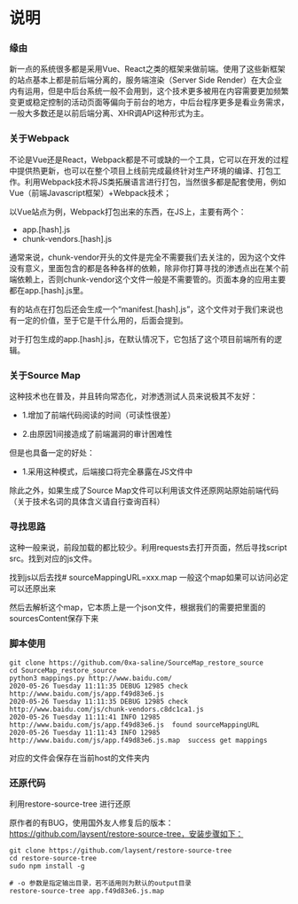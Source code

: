 # 说明

### 缘由

新一点的系统很多都是采用Vue、React之类的框架来做前端。使用了这些新框架的站点基本上都是前后端分离的，服务端渲染（Server Side Render）在大企业内有运用，但是中后台系统一般不会用到，这个技术更多被用在内容需要更加频繁变更或稳定控制的活动页面等偏向于前台的地方，中后台程序更多是看业务需求，一般大多数还是以前后端分离、XHR调API这种形式为主。

### 关于Webpack

不论是Vue还是React，Webpack都是不可或缺的一个工具，它可以在开发的过程中提供热更新，也可以在整个项目上线前完成最终针对生产环境的编译、打包工作。利用Webpack技术将JS类拓展语言进行打包，当然很多都是配套使用，例如Vue（前端Javascript框架）+Webpack技术；

以Vue站点为例，Webpack打包出来的东西，在JS上，主要有两个：

  * app.[hash].js
  * chunk-vendors.[hash].js

通常来说，chunk-vendor开头的文件是完全不需要我们去关注的，因为这个文件没有意义，里面包含的都是各种各样的依赖，除非你打算寻找的渗透点出在某个前端依赖上，否则chunk-vendor这个文件一般是不需要管的。页面本身的应用主要都在app.[hash].js里。

有的站点在打包后还会生成一个“manifest.[hash].js”，这个文件对于我们来说也有一定的价值，至于它是干什么用的，后面会提到。

对于打包生成的app.[hash].js，在默认情况下，它包括了这个项目前端所有的逻辑。

### 关于Source Map

这种技术也在普及，并且转向常态化，对渗透测试人员来说极其不友好：

  * 1.增加了前端代码阅读的时间（可读性很差） 

  * 2.由原因1间接造成了前端漏洞的审计困难性

但是也具备一定的好处：

  * 1.采用这种模式，后端接口将完全暴露在JS文件中

除此之外，如果生成了Source Map文件可以利用该文件还原网站原始前端代码（关于技术名词的具体含义请自行查询百科）


### 寻找思路

这种一般来说，前段加载的都比较少。利用requests去打开页面，然后寻找script src。找到对应的js文件。

找到js以后去找# sourceMappingURL=xxx.map 一般这个map如果可以访问必定可以还原出来

然后去解析这个map，它本质上是一个json文件，根据我们的需要把里面的sourcesContent保存下来

### 脚本使用

```
git clone https://github.com/0xa-saline/SourceMap_restore_source
cd SourceMap_restore_source
python3 mappings.py http://www.baidu.com/
2020-05-26 Tuesday 11:11:35 DEBUG 12985 check	http://www.baidu.com/js/app.f49d83e6.js
2020-05-26 Tuesday 11:11:35 DEBUG 12985 check	http://www.baidu.com/js/chunk-vendors.c8dc1ca1.js
2020-05-26 Tuesday 11:11:41 INFO 12985 http://www.baidu.com/js/app.f49d83e6.js	found sourceMappingURL
2020-05-26 Tuesday 11:11:43 INFO 12985 http://www.baidu.com/js/app.f49d83e6.js.map	success get mappings
```

对应的文件会保存在当前host的文件夹内

### 还原代码

利用restore-source-tree 进行还原

原作者的有BUG，使用国外友人修复后的版本：https://github.com/laysent/restore-source-tree，安装步骤如下：

```
git clone https://github.com/laysent/restore-source-tree
cd restore-source-tree
sudo npm install -g
```

```
# -o 参数是指定输出目录，若不适用则为默认的output目录
restore-source-tree app.f49d83e6.js.map
```


